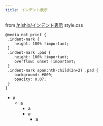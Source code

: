 ```yaml
---
title: インデント表示
---
```


from [/nishio/インデント表示](https://scrapbox.io/nishio/インデント表示)
style.css

````
@media not print {
 .indent-mark {
 	height: 100% !important;
 }
 .indent-mark .pad {
 	height: 100% !important;
 	overflow: unset !important;
 }
 .indent-mark span:nth-child(2n+2) .pad {
 	background: #000;
 	opacity: 0.07;
 }
}
````

* a
  * a
    * a
    * a
      * a
